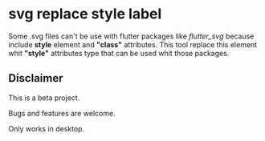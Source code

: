 # svg replace style label

Some .svg files can't be use with flutter packages like *flutter_svg* because include  **style** element and  **"class"** attributes. This tool replace this element whit **"style"** attributes type that can be used whit those packages.

## Disclaimer

This is a beta project. 

Bugs and features are welcome.

Only works in desktop. 
